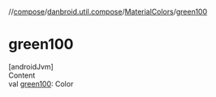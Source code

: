 //[compose](../../../index.md)/[danbroid.util.compose](../index.md)/[MaterialColors](index.md)/[green100](green100.md)



# green100  
[androidJvm]  
Content  
val [green100](green100.md): Color  



